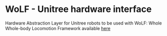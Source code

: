 # WoLF - Unitree hardware interface

Hardware Abstraction Layer for Unitree robots to be used with WoLF: Whole Whole-body Locomotion Framework
available [here](https://github.com/graiola/wolf-setup)
